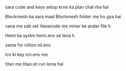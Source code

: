 sara code and keys setup krne ka plan chal rha hai

Blockmesh ka sara maal Blockmesh folder me ho gya hai

vana me sab set Vananode me miner ke andar file h 

Hemi ka systm hemi.env se lena h

same for nillion nil.env

icn ki key icn.env me 

titan me titan.sh run krna hai



